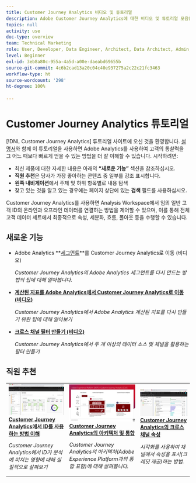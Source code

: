 ```yaml
---
title: Customer Journey Analytics 비디오 및 튜토리얼
description: Adobe Customer Journey Analytics에 대한 비디오 및 튜토리얼 모음입니다.
topics: null
activity: use
doc-type: overview
team: Technical Marketing
role: User, Developer, Data Engineer, Architect, Data Architect, Admin, Leader
level: Beginner
exl-id: 3eb8a80c-955a-4a5d-a00e-daeabd69655b
source-git-commit: 4c6b2cad13a20c04c40e937275a2c22c21fc3463
workflow-type: ht
source-wordcount: '298'
ht-degree: 100%

---
```


# Customer Journey Analytics 튜토리얼

[!DNL Customer Journey Analytics] 튜토리얼 사이트에 오신 것을 환영합니다. [설명서](https://experienceleague.adobe.com/docs/analytics-platform/using/cja-landing.html?lang=ko-KR)와 함께 이 튜토리얼을 사용하면 Adobe Analytics를 사용하여 고객의 통찰력을 그 어느 때보다 빠르게 얻을 수 있는 방법을 더 잘 이해할 수 있습니다. 시작하려면:

* 최신 제품에 대한 자세한 내용은 아래의 **“새로운 기능”** 섹션을 참조하십시오.
* **직원 추천**&#x200B;은 당사가 가장 좋아하는 콘텐츠 중 일부를 강조 표시합니다.
* **왼쪽 내비게이션**&#x200B;에서 주제 및 하위 항목별로 내용 탐색
* 찾고 있는 것을 알고 있는 경우에는 페이지 상단에 있는 **검색** 필드를 사용하십시오.

Customer Journey Analytics를 사용하면 Analysis Workspace에서 임의 일반 고객 ID의 온라인과 오프라인 데이터를 연결하는 방법을 제어할 수 있으며, 이를 통해 전체 고객 데이터 세트에서 최종적으로 속성, 세분화, 흐름, 폴아웃 등을 수행할 수 있습니다.

<div id="whats-new-section">

## 새로운 기능

* Adobe Analytics **[세그먼트](components/filters/moving-adobe-analytics-segments-to-customer-journey-analytics.md)**를 Customer Journey Analytics로 이동 (비디오)

   *Customer Journey Analytics의 Adobe Analytics 세그먼트를 다시 만드는 방법의 팁에 대해 알아봅니다.*

* **[계산된 지표를 Adobe Analytics에서 Customer Journey Analytics로 이동 (비디오)](components/calc-metrics/moving-your-calculated-metrics-from-adobe-analytics-to-customer-journey-analytics.md)**

   *Customer Journey Analytics에서 Adobe Analytics 계산된 지표를 다시 만들기 위한 팁에 대해 알아보기*

* **[크로스 채널 필터 만들기 (비디오)](components/filters/creating-cross-channel-filters-in-customer-journey-analytics.md)**

   *Customer Journey Analytics에서 두 개 이상의 데이터 소스 및 채널을 활용하는 필터 만들기*

</div>

<div id="recs-overview-body-1"></div>
<div id="recs-overview-body-2"></div>
<div id="recs-overview-body-3"></div>
<div id="recs-overview-body-4"></div>
<div id="recs-overview-body-5"></div>
<div id="recs-overview-body-6"></div>

<div id="staff-picks-section">

## 직원 추천

<table>
<tr>
  <td>
    <a href="visitor-id/understanding-how-customer-journey-analytics-uses-identity.md">
      <img alt="CJA에서 ID를 사용하는 방법 이해" src="assets/30750.jpg" />
    </a>
    <div>
      <a href="visitor-id/understanding-how-customer-journey-analytics-uses-identity.md">
    <strong>Customer Journey Analytics에서 ID를 사용하는 방법 이해</strong>
    </a>
    </div>
    <p>
    <em>Customer Journey Analytics에서 ID가 분석에 미치는 영향에 대해 실질적으로 살펴보기</em>
    <p>
  </td>
   <td>
    <a href="architecture/architecture-and-integrations-of-cja.md">
      <img alt="Customer Journey Analytics의 아키텍처 및 통합" src="assets/32483.jpg" />
    </a>
    <div>
      <a href="architecture/architecture-and-integrations-of-cja.md">
    <strong>Customer Journey Analytics의 아키텍처 및 통합</strong>
    </a>
    </div>
    <p>
    <em>Customer Journey Analytics의 아키텍처(Adobe Experience Platform과의 통합 포함)에 대해 살펴봅니다.</em>
    <p>
  </td>
  <td>
    <a href="visualizations/cross-channel-attribution-in-customer-journey-analytics.md">
      <img alt="Customer Journey Analytics의 크로스 채널 속성" src="assets/31772.jpg" />
    </a>
    <div>
      <a href="visualizations/cross-channel-attribution-in-customer-journey-analytics.md">
    <strong>Customer Journey Analytics의 크로스 채널 속성</strong>
    </a>
    </div>
    <p>
    <em>시각화를 사용하여 채널에서 속성을 표시(크레딧 제공)하는 방법.</em>
    <p>
  </td>
</tr>
</table>
</div>
